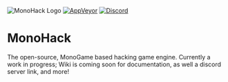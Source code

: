 ![MonoHack Logo](https://ashifter.github.io/res/img/svg/monoHack_banner_github.svg)
[![AppVeyor](https://ci.appveyor.com/api/projects/status/32r7s2skrgm9ubva?svg=true)](https://ci.appveyor.com/project/ashifter/monohack)
[![Discord](https://img.shields.io/discord/526113942607495229.svg?&label=discord&colorB=7289DA)](https://discordapp.com/invite/8Xq3vd5)

# MonoHack
The open-source, MonoGame based hacking game engine. Currently a work in progress; Wiki is coming soon for documentation, as well a discord server link, and more!
